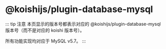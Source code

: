 # @koishijs/plugin-database-mysql

::: tip 注意
本页显示的版本号都表示对应的 @koishijs/plugin-database-mysql 版本号（而不是对应的 koishi 版本号）。

所有功能实现均对应于 MySQL v5.7。
:::
